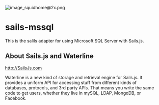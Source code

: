 ![image_squidhome@2x.png](http://i.imgur.com/RIvu9.png) 

# sails-mssql

This is the salils adapter for using Microsoft SQL Server with Sails.js.

## About Sails.js and Waterline
http://SailsJs.com

Waterline is a new kind of storage and retrieval engine for Sails.js.  It provides a uniform API for accessing stuff from different kinds of databases, protocols, and 3rd party APIs.  That means you write the same code to get users, whether they live in mySQL, LDAP, MongoDB, or Facebook.

